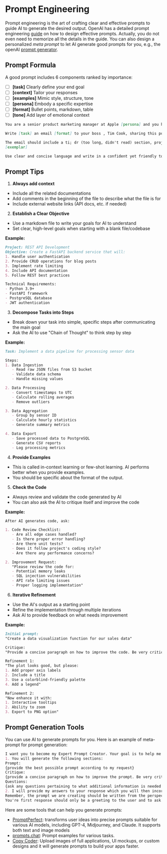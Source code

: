 # Prompt Engineering
Prompt engineering is the art of crafting clear and effective prompts to guide AI to generate the desired output. OpenAI has a detailed prompt engineering [guide](https://platform.openai.com/docs/guides/prompt-engineering) on how to design effective prompts. Actually, you do not even need to memorize all the details in the guide. You can also design a personalized _meta prompt_ to let AI generate good prompts for you, e.g., the openAI [prompt generator](https://platform.openai.com/docs/guides/prompt-generation). 

## Prompt Formula

A good prompt includes 6 components ranked by importance:

- [ ] **[task]** Clearly define your end goal  
- [ ] **[context]** Tailor your responses  
- [ ] **[examples]** Mimic style, structure, tone  
- [ ] **[persona]** Embody a specific expertise  
- [ ] **[format]** Bullet points, markdown, table  
- [ ] **[tone]** Add layer of emotional context  

```markdown
You are a senior product marketing manager at Apple [persona] and you have just unveiled the lastest Apple product in collaboration with Tesla, the Apple Car, and received 12,000 pre-orders, which is 200% higher than target [context]

Write [task] an email [format] to your boss , Tim Cook, sharing this positve news 

The email should include a ti; dr (too long, didn't read) section, project background (why this product came into existence), business results section (quantifiable, business metrics), and end with a section thanking the product and engineering teams.
[exemplar]

Use clear and concise language and write in a confident yet friendly tone [tone]
```

## Prompt Tips

1. **Always add context**

- Include all the related documentations 
- Add comments in the beginning of the file to describe what the file is for
- Include external website links (API docs, etc. if needed)


2. **Establish a Clear Objective**

- Use a markdown file to write your goals for AI to understand
- Set clear, high-level goals when starting with a blank file/codebase

**Example:**
```markdown
Project: REST API Development
Objective: Create a FastAPI backend service that will:
1. Handle user authentication
2. Provide CRUD operations for blog posts
3. Implement rate limiting
4. Include API documentation
5. Follow REST best practices

Technical Requirements:
- Python 3.9+
- FastAPI framework
- PostgreSQL database
- JWT authentication
```

3. **Decompose Tasks into Steps**

- Break down your task into simple, specific steps after communicating the main goal
- Ask the AI to use "Chain of Thought" to think step by step

**Example:**
```markdown
Task: Implement a data pipeline for processing sensor data

Steps:
1. Data Ingestion
   - Read raw JSON files from S3 bucket
   - Validate data schema
   - Handle missing values

2. Data Processing
   - Convert timestamps to UTC
   - Calculate rolling averages
   - Remove outliers

3. Data Aggregation
   - Group by sensor ID
   - Calculate hourly statistics
   - Generate summary metrics

4. Data Export
   - Save processed data to PostgreSQL
   - Generate CSV reports
   - Log processing metrics
```

4. **Provide Examples**

- This is called in-context learning or few-shot learning. AI performs better when you provide examples.
- You should be specific about the format of the output.



5. **Check the Code**

- Always review and validate the code generated by AI
- You can also ask the AI to critique itself and improve the code

**Example:**
```markdown
After AI generates code, ask:

1. Code Review Checklist:
   - Are all edge cases handled?
   - Is there proper error handling?
   - Are there unit tests?
   - Does it follow project's coding style?
   - Are there any performance concerns?

2. Improvement Request:
   "Please review the code for:
   - Potential memory leaks
   - SQL injection vulnerabilities
   - API rate limiting issues
   - Proper logging implementation"
```

6. **Iterative Refinement**

- Use the AI's output as a starting point
- Refine the implementation through multiple iterations
- Ask AI to provide feedback on what needs improvement

**Example:**
```markdown
Initial prompt:
"Create a data visualization function for our sales data"

Critique:
"Provide a concise paragraph on how to improve the code. Be very critical in your response."

Refinement 1:
"The plot looks good, but please:
1. Add proper axis labels
2. Include a title
3. Use a colorblind-friendly palette
4. Add a legend"

Refinement 2:
"Now enhance it with:
1. Interactive tooltips
2. Ability to zoom
3. Export to PNG option"
```

## Prompt Generation Tools

You can use AI to generate prompts for you. Here is an example of meta-prompt for prompt generation:

```markdown
I want you to become my Expert Prompt Creator. Your goal is to help me craft the best possible prompt for my needs. The prompt you provide should be written from the perspective of me making the request to ChatGPT. Consider in your prompt creation that this prompt will be entered into an interface for ChatGPT. The process is as follows:
1. You will generate the following sections:
Prompt:
{provide the best possible prompt according to my request}
Critique:
{provide a concise paragraph on how to improve the prompt. Be very critical in your response.
Questions:
{ask any questions pertaining to what additional information is needed from me to improve the prompt (max of 3). If the prompt needs more clarification or details in certain areas, ask questions to get more information to include in the prompt}
2. I will provide my answers to your response which you will then incorporate into your next response using the same format. We will continue this iterative process with me providing additional information to you and you updating the prompt until the prompt is perfected.
Remember, the prompt we are creating should be written from the perspective of me making a request to ChatGPT. Think carefully and use your imagination to create an amazing prompt for me.
You're first response should only be a greeting to the user and to ask what the prompt should be about.
```

Here are some tools that can help you generate prompts:

- [PromptPerfect](https://promptperfect.jina.ai/): transforms user ideas into precise prompts suitable for various AI models, including GPT-4, Midjourney, and Claude. It supports both text and image models
- [prompts.chat](https://prompts.chat/): Prompt examples for various tasks.
- [Copy Coder](https://copycoder.ai/): Upload images of full applications, UI mockups, or custom designs and it will generate prompts to build your apps faster.